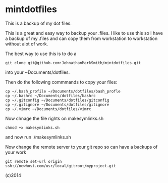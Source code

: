 mintdotfiles
=============

This is a backup of my dot files.

This is a great and easy way to backup your .files.  I like to use this so I have a backup of my .files and can copy them from workstation to workstation without alot of work.

The best way to use this is to do a 

    git clone git@github.com:JohnathanMarkSmith/mintdotfiles.git
    
into your ~Documents/dotfiles.

Then do the following commmands to copy your files:
    
    cp ~/.bash_profile ~/Documents/dotfiles/bash_profle
    cp ~/.bashrc ~/Documents/dotfiles/bashrc
    cp ~/.gitconfig ~/Documents/dotfiles/gitconfig
    cp ~/.gitignore ~/Documents/dotfiles/gitignore
    cp ~/.vimrc ~/Documents/dotfiles/vimrc

Now chnage the file rights on makesymlinks.sh

    chmod +x makesymlinks.sh

and now run ./makesymlinks.sh

Now change the remote server to your git repo so can have a backups of your work

    git remote set-url origin ssh://newhost.com/usr/local/gitroot/myproject.git

(c)2014

